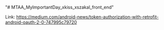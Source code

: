 "# MTAA_MyImportantDay_xkiss_xszakal_front_end" 

Link: 
https://medium.com/android-news/token-authorization-with-retrofit-android-oauth-2-0-747995c79720
